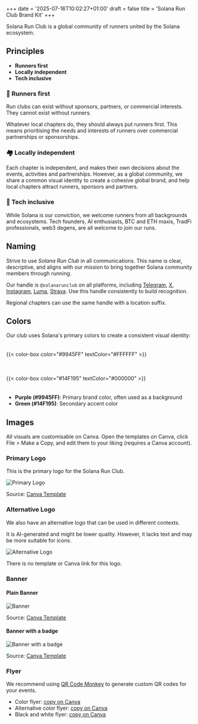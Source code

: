 +++
date = '2025-07-16T10:02:27+01:00'
draft = false
title = 'Solana Run Club Brand Kit'
+++

Solana Run Club is a global community of runners united by the Solana ecosystem.

## Principles

- **Runners first**
- **Locally independent**
- **Tech inclusive**

### 🏃 Runners first

Run clubs can exist without sponsors, partners, or commercial interests. They cannot exist without runners.

Whatever local chapters do, they should always put runners first. This means prioritising the needs and interests of runners over commercial partnerships or sponsorships.

### 🏘️ Locally independent

Each chapter is independent, and makes their own decisions about the events, activities and partnerships. However, as a global community, we share a common visual identity to create a cohesive global brand, and help local chapters attract runners, sponsors and partners.

### 🤗 Tech inclusive

While Solana is our conviction, we welcome runners from all backgrounds and ecosystems. Tech founders, AI enthusiasts, BTC and ETH maxis, TradFi professionals, web3 degens, are all welcome to join our runs.

## Naming

Strive to use _Solana Run Club_ in all communications. This name is clear, descriptive, and aligns with our mission to bring together Solana community members through running.

Our handle is `@solanarunclub` on all platforms, including [Telegram](https://t.me/solanarunclub), [X](https://x.com/solanarunclub), [Instagram](https://instagram.com/solanarunclub), [Luma](https://lu.ma/solanarunclub), [Strava](http://strava.com/clubs/solanarunclub). Use this handle consistently to build recognition.

Regional chapters can use the same handle with a location suffix.

## Colors

Our club uses Solana's primary colors to create a consistent visual identity:

<div style="display: flex; flex-wrap: wrap; gap: 20px; margin: 20px 0;">

{{< color-box color="#9945FF" textColor="#FFFFFF" >}}

{{< color-box color="#14F195" textColor="#000000" >}}

</div>

- **Purple (#9945FF)**: Primary brand color, often used as a background
- **Green (#14F195)**: Secondary accent color

## Images

All visuals are customisable on Canva. Open the templates on Canva, click File > Make a Copy, and edit them to your liking (requires a Canva account).

### Primary Logo

This is the primary logo for the Solana Run Club.

![Primary Logo](/images/brand-assets/logo.png)

Source: [Canva Template](https://www.canva.com/design/DAGtUfYP7KI/1YIrHsxPxKKuJ_arD9dR9w/edit?utm_content=DAGtUfYP7KI)

### Alternative Logo

We also have an alternative logo that can be used in different contexts.

It is AI-generated and might be lower quality. However, it lacks text and may be more suitable for icons.

![Alternative Logo](/images/brand-assets/logo-alt.jpg)

There is no template or Canva link for this logo.

### Banner

#### Plain Banner

![Banner](/images/brand-assets/banner.png)

Source: [Canva Template](https://www.canva.com/design/DAGrv9Yt6d8/teEaYG8V2S-DvfPMIblzDQ/edit?utm_content=DAGrv9Yt6d8)

#### Banner with a badge

![Banner with a badge](/images/brand-assets/banner-badge.png)

Source: [Canva Template](https://www.canva.com/design/DAGre7pxuYo/5QzmCjFKFdyoUusPk--_oA/edit?utm_content=DAGre7pxuYo)

### Flyer

We recommend using [QR Code Monkey](https://www.qrcode-monkey.com) to generate custom QR codes for your events.

- Color flyer: [copy on Canva](https://www.canva.com/design/DAGrK23Gr8U/_670sgrZTMDrVg1OwdMjmw/edit?utm_content=DAGrK23Gr8U)
- Alternative color flyer: [copy on Canva](https://www.canva.com/design/DAGrMNQL7yY/0oa8xHhLC4xWj4iRWCf1iQ/edit?utm_content=DAGrMNQL7yY)
- Black and white flyer: [copy on Canva](https://www.canva.com/design/DAGrh8EafNE/U7wwYz_g7af3HFmdOpNsOg/edit?utm_content=DAGrh8EafNE)
